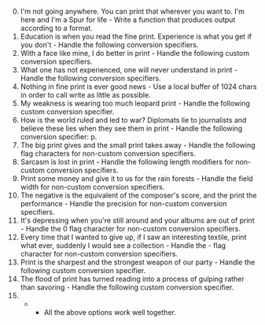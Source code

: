 0. I'm not going anywhere. You can print that wherever you want to. I'm here and I'm a Spur for life - Write a function that produces output according to a format.
1. Education is when you read the fine print. Experience is what you get if you don't - Handle the following conversion specifiers.
2. With a face like mine, I do better in print - Handle the following custom conversion specifiers.
3. What one has not experienced, one will never understand in print - Handle the following conversion specifiers.
4. Nothing in fine print is ever good news - Use a local buffer of 1024 chars in order to call write as little as possible.
5. My weakness is wearing too much leopard print - Handle the following custom conversion specifier.
6. How is the world ruled and led to war? Diplomats lie to journalists and believe these lies when they see them in print - Handle the following conversion specifier: p.
7. The big print gives and the small print takes away - Handle the following flag characters for non-custom conversion specifiers.
8. Sarcasm is lost in print - Handle the following length modifiers for non-custom conversion specifiers.
9. Print some money and give it to us for the rain forests - Handle the field width for non-custom conversion specifiers.
10. The negative is the equivalent of the composer's score, and the print the performance - Handle the precision for non-custom conversion specifiers.
11. It's depressing when you're still around and your albums are out of print - Handle the 0 flag character for non-custom conversion specifiers.
12. Every time that I wanted to give up, if I saw an interesting textile, print what ever, suddenly I would see a collection - Handle the - flag character for non-custom conversion specifiers.
13. Print is the sharpest and the strongest weapon of our party - Handle the following custom conversion specifier.
14. The flood of print has turned reading into a process of gulping rather than savoring - Handle the following custom conversion specifier.
15. * - All the above options work well together.
